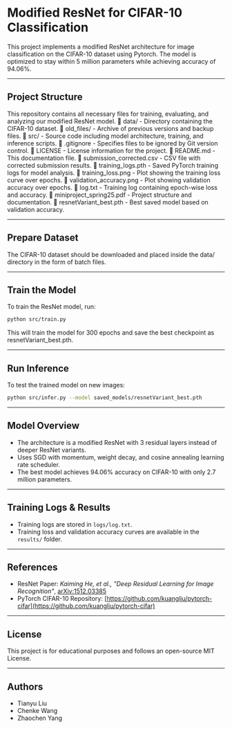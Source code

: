 # Modified ResNet for CIFAR-10 Classification
This project implements a modified ResNet architecture for image classification on the CIFAR-10 dataset using Pytorch. The model is optimized to stay within 5 million parameters while achieving accuracy of 94.06%.

---

## Project Structure
This repository contains all necessary files for training, evaluating, and analyzing our modified ResNet model.
📂 data/ - Directory containing the CIFAR-10 dataset.
📂 old_files/ - Archive of previous versions and backup files.
📂 src/ - Source code including model architecture, training, and inference scripts.
📄 .gitignore - Specifies files to be ignored by Git version control.
📄 LICENSE - License information for the project.
📄 README.md - This documentation file.
📄 submission_corrected.csv - CSV file with corrected submission results.
📄 training_logs.pth - Saved PyTorch training logs for model analysis.
📄 training_loss.png - Plot showing the training loss curve over epochs.
📄 validation_accuracy.png - Plot showing validation accuracy over epochs.
📄 log.txt - Training log containing epoch-wise loss and accuracy.
📄 miniproject_spring25.pdf - Project structure and documentation.
📄 resnetVariant_best.pth - Best saved model based on validation accuracy.

---

## Prepare Dataset
The CIFAR-10 dataset should be downloaded and placed inside the data/ directory in the form of batch files.

---

## Train the Model
To train the ResNet model, run:
```bash
python src/train.py
```
This will train the model for 300 epochs and save the best checkpoint as resnetVariant_best.pth.

---

## Run Inference
To test the trained model on new images:
```bash
python src/infer.py --model saved_models/resnetVariant_best.pth
```

---

## Model Overview
- The architecture is a modified ResNet with 3 residual layers instead of deeper ResNet variants.
- Uses SGD with momentum, weight decay, and cosine annealing learning rate scheduler.
- The best model achieves 94.06% accuracy on CIFAR-10 with only 2.7 million parameters.

---

## Training Logs & Results
- Training logs are stored in `logs/log.txt`.
- Training loss and validation accuracy curves are available in the `results/` folder.

---


## References
- ResNet Paper: _Kaiming He, et al., "Deep Residual Learning for Image Recognition"_, [arXiv:1512.03385](https://arxiv.org/abs/1512.03385)
- PyTorch CIFAR-10 Repository: [https://github.com/kuangliu/pytorch-cifar](https://github.com/kuangliu/pytorch-cifar)

---

## License
This project is for educational purposes and follows an open-source MIT License.

---

## Authors
- Tianyu Liu
- Chenke Wang
- Zhaochen Yang

